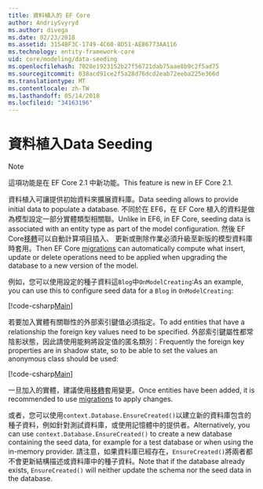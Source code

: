 ```yaml
---
title: 資料植入的 EF Core
author: AndriySvyryd
ms.author: divega
ms.date: 02/23/2018
ms.assetid: 3154BF3C-1749-4C60-8D51-AE86773AA116
ms.technology: entity-framework-core
uid: core/modeling/data-seeding
ms.openlocfilehash: 7028e1923152b27f56721dab75aae8b9c2f5ad75
ms.sourcegitcommit: 038acd91ce2f5a28d76dcd2eab72eeba225e366d
ms.translationtype: MT
ms.contentlocale: zh-TW
ms.lasthandoff: 05/14/2018
ms.locfileid: "34163196"
---
```

# <a name="data-seeding"></a><span data-ttu-id="ba730-102">資料植入</span><span class="sxs-lookup"><span data-stu-id="ba730-102">Data Seeding</span></span>

> [!NOTE]  
> <span data-ttu-id="ba730-103">這項功能是在 EF Core 2.1 中新功能。</span><span class="sxs-lookup"><span data-stu-id="ba730-103">This feature is new in EF Core 2.1.</span></span>

<span data-ttu-id="ba730-104">資料植入可讓提供初始資料來擴展資料庫。</span><span class="sxs-lookup"><span data-stu-id="ba730-104">Data seeding allows to provide initial data to populate a database.</span></span> <span data-ttu-id="ba730-105">不同於在 EF6，在 EF Core 植入的資料是做為模型設定一部分實體類型相關聯。</span><span class="sxs-lookup"><span data-stu-id="ba730-105">Unlike in EF6, in EF Core, seeding data is associated with an entity type as part of the model configuration.</span></span> <span data-ttu-id="ba730-106">然後 EF Core[移轉](xref:core/managing-schemas/migrations/index)可以自動計算項目插入、 更新或刪除作業必須升級至新版的模型資料庫時套用。</span><span class="sxs-lookup"><span data-stu-id="ba730-106">Then EF Core [migrations](xref:core/managing-schemas/migrations/index) can automatically compute what insert, update or delete operations need to be applied when upgrading the database to a new version of the model.</span></span>

<span data-ttu-id="ba730-107">例如，您可以使用設定的種子資料這`Blog`中`OnModelCreating`:</span><span class="sxs-lookup"><span data-stu-id="ba730-107">As an example, you can use this to configure seed data for a `Blog` in `OnModelCreating`:</span></span>

[!code-csharp[Main](../../../samples/core/DataSeeding/DataSeedingContext.cs?name=BlogSeed)]

<span data-ttu-id="ba730-108">若要加入實體有關聯性的外部索引鍵值必須指定。</span><span class="sxs-lookup"><span data-stu-id="ba730-108">To add entities that have a relationship the foreign key values need to be specified.</span></span> <span data-ttu-id="ba730-109">外部索引鍵屬性都常陰影狀態，因此請使用能夠將設定值的匿名類別：</span><span class="sxs-lookup"><span data-stu-id="ba730-109">Frequently the foreign key properties are in shadow state, so to be able to set the values an anonymous class should be used:</span></span>

[!code-csharp[Main](../../../samples/core/DataSeeding/DataSeedingContext.cs?name=PostSeed)]

<span data-ttu-id="ba730-110">一旦加入的實體，建議使用[移轉](xref:core/managing-schemas/migrations/index)套用變更。</span><span class="sxs-lookup"><span data-stu-id="ba730-110">Once entities have been added, it is recommended to use [migrations](xref:core/managing-schemas/migrations/index) to apply changes.</span></span> 

<span data-ttu-id="ba730-111">或者，您可以使用`context.Database.EnsureCreated()`以建立新的資料庫包含的種子資料，例如針對測試資料庫，或使用記憶體中的提供者。</span><span class="sxs-lookup"><span data-stu-id="ba730-111">Alternatively, you can use `context.Database.EnsureCreated()` to create a new database containing the seed data, for example for a test database or when using the in-memory provider.</span></span> <span data-ttu-id="ba730-112">請注意，如果資料庫已經存在，`EnsureCreated()`將兩者都不會更新結構描述或資料庫中的種子資料。</span><span class="sxs-lookup"><span data-stu-id="ba730-112">Note that if the database already exists, `EnsureCreated()` will neither update the schema nor the seed data in the database.</span></span>
